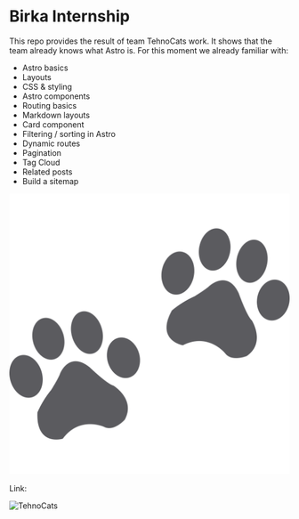 # Birka Internship

This repo provides the result of team TehnoCats work. It shows that the team already knows what Astro is. For this moment we already familiar with:
- Astro basics
- Layouts
- CSS & styling
- Astro components
- Routing basics
- Markdown layouts
- Card component
- Filtering / sorting in Astro
- Dynamic routes
- Pagination
- Tag Cloud
- Related posts
- Build a sitemap

![](./public/favicon.svg)

Link: 

<image src="./public/images/tehnoCats.jpg" alt="TehnoCats">

